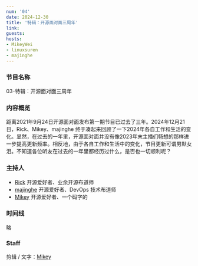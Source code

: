 ```yaml
---
num: '04'
date: 2024-12-30
title: '特辑：开源面对面三周年'
link: 
guests:
hosts:
- MikeyWei
- linuxsuren
- majinghe
---
```


### 节目名称

03-特辑：开源面对面三周年

### 内容概览

距离2021年9月24日开源面对面发布第一期节目已过去了三年。2024年12月21日，Rick、Mikey、majinghe 终于凑起来回顾了一下2024年各自工作和生活的变化。显然，在过去的一年里，开源面对面并没有像2023年末主播们畅想的那样进一步提高更新频率。相反地，由于各自工作和生活中的变化，节目更新可谓男默女泪。不知道各位听友在过去的一年里都经历过什么，是否也一切顺利呢？

### 主持人

- [Rick](https://github.com/linuxsuren) 开源爱好者、业余开源布道师
- [majinghe](https://github.com/majinghe) 开源爱好者、DevOps 技术布道师
- [Mikey](https://github.com/linuxsuren) 开源爱好者、一个码字的

### 时间线

略

### Staff

剪辑 / 文字：[Mikey](https://github.com/MikeyWei)

